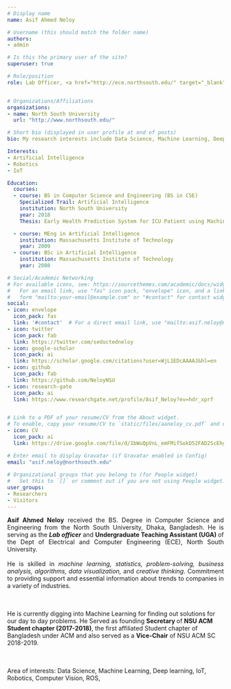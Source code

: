 ```yaml
---
# Display name
name: Asif Ahmed Neloy

# Username (this should match the folder name)
authors:
- admin

# Is this the primary user of the site?
superuser: true

# Role/position
role: Lab Officer, <a href="http://ece.northsouth.edu/" target="_blank">Department of Electrical and Computer Engineering (ECE),</a>


# Organizations/Affiliations
organizations: 
- name: North South University
  url: "http://www.northsouth.edu/"

# Short bio (displayed in user profile at end of posts)
bio: My research interests include Data Science, Machine Learning, Deep learning, IoT, Robotics, Computer Vision, ROS.

Interests:
- Artificial Intelligence
- Robotics
- IoT

Education:
  courses:
  - course: BS in Computer Science and Engineering (BS in CSE)
    Specialized Trail: Artificial Intelligence
    institution: North South University
    year: 2018
    Thesis: Early Health Prediction System for ICU Patient using Machine Learning and Cloud Computing

  - course: MEng in Artificial Intelligence
    institution: Massachusetts Institute of Technology
    year: 2009
  - course: BSc in Artificial Intelligence
    institution: Massachusetts Institute of Technology
    year: 2008

# Social/Academic Networking
# For available icons, see: https://sourcethemes.com/academic/docs/widgets/#icons
#   For an email link, use "fas" icon pack, "envelope" icon, and a link in the
#   form "mailto:your-email@example.com" or "#contact" for contact widget.
social:
- icon: envelope
  icon_pack: fas
  link: '#contact'  # For a direct email link, use "mailto:asif.neloy@northsouth.edu".
- icon: twitter
  icon_pack: fab
  link: https://twitter.com/seductedneloy
- icon: google-scholar
  icon_pack: ai
  link: https://scholar.google.com/citations?user=WjL1EDcAAAAJ&hl=en
- icon: github
  icon_pack: fab
  link: https://github.com/NeloyNSU
- icon: research-gate
  icon_pack: ai
  link: https://www.researchgate.net/profile/Asif_Neloy?ev=hdr_xprf


# Link to a PDF of your resume/CV from the About widget.
# To enable, copy your resume/CV to `static/files/aaneloy_cv.pdf` and uncomment the lines below.   
- icon: CV
  icon_pack: ai
  link: https://drive.google.com/file/d/1bWuQpVnL_emFMifSokD52FAD2ScEhgyb/view?usp=sharing

# Enter email to display Gravatar (if Gravatar enabled in Config)
email: "asif.neloy@northsouth.edu"
  
# Organizational groups that you belong to (for People widget)
#   Set this to `[]` or comment out if you are not using People widget.  
user_groups:
- Researchers
- Visitors
---
```


<p style="text-align:justify;"> <strong>Asif Ahmed Neloy</strong> received the BS. Degree in Computer Science and Engineering from the North South University, Dhaka, Bangladesh. He is serving as the <strong><i>Lab officer</strong></i> and <strong>Undergraduate Teaching Assistant (UGA) </strong> of the Dept of Electrical and Computer Engineering (ECE), North South University. <br><br>He is skilled in <i>machine learning, statistics, problem-solving, business analysis, algorithms, data visualization,</i> and <i>creative thinking</i>. Commitment to providing support and essential information about trends to companies in a variety of industries.

<br><br>He is currently digging into Machine Learning for finding out solutions for our day to day problems. He Served as founding <strong>Secretary </strong> of <strong>NSU ACM Student chapter (2017-2018)</strong>, the first affiliated Student chapter of Bangladesh under ACM and also served as a <strong>Vice-Chair</strong> of NSU ACM SC 2018-2019.

<br><br>Area of interests: Data Science, Machine Learning, Deep learning, IoT, Robotics, Computer Vision, ROS, 

</p>



  